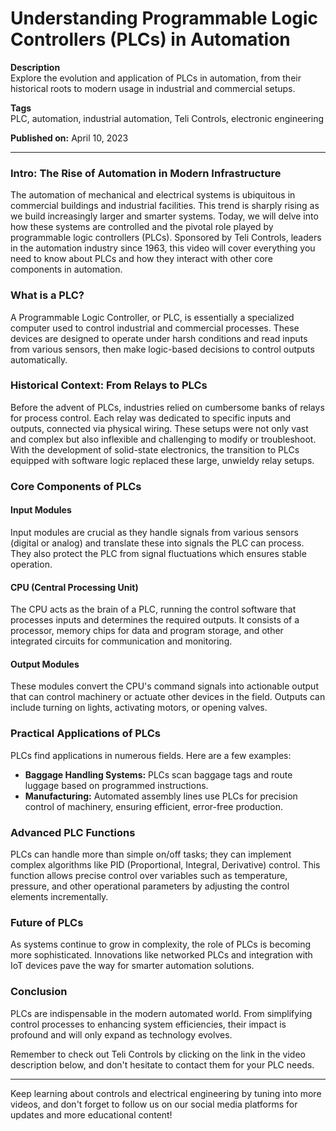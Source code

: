# Understanding Programmable Logic Controllers (PLCs) in Automation

**Description**  
Explore the evolution and application of PLCs in automation, from their historical roots to modern usage in industrial and commercial setups.

**Tags**  
PLC, automation, industrial automation, Teli Controls, electronic engineering

**Published on:** April 10, 2023

---

### Intro: The Rise of Automation in Modern Infrastructure

The automation of mechanical and electrical systems is ubiquitous in commercial buildings and industrial facilities. This trend is sharply rising as we build increasingly larger and smarter systems. Today, we will delve into how these systems are controlled and the pivotal role played by programmable logic controllers (PLCs). Sponsored by Teli Controls, leaders in the automation industry since 1963, this video will cover everything you need to know about PLCs and how they interact with other core components in automation.

### What is a PLC?

A Programmable Logic Controller, or PLC, is essentially a specialized computer used to control industrial and commercial processes. These devices are designed to operate under harsh conditions and read inputs from various sensors, then make logic-based decisions to control outputs automatically.

### Historical Context: From Relays to PLCs

Before the advent of PLCs, industries relied on cumbersome banks of relays for process control. Each relay was dedicated to specific inputs and outputs, connected via physical wiring. These setups were not only vast and complex but also inflexible and challenging to modify or troubleshoot. With the development of solid-state electronics, the transition to PLCs equipped with software logic replaced these large, unwieldy relay setups.

### Core Components of PLCs

#### Input Modules

Input modules are crucial as they handle signals from various sensors (digital or analog) and translate these into signals the PLC can process. They also protect the PLC from signal fluctuations which ensures stable operation.

#### CPU (Central Processing Unit)

The CPU acts as the brain of a PLC, running the control software that processes inputs and determines the required outputs. It consists of a processor, memory chips for data and program storage, and other integrated circuits for communication and monitoring.

#### Output Modules

These modules convert the CPU's command signals into actionable output that can control machinery or actuate other devices in the field. Outputs can include turning on lights, activating motors, or opening valves.

### Practical Applications of PLCs

PLCs find applications in numerous fields. Here are a few examples:
- **Baggage Handling Systems:** PLCs scan baggage tags and route luggage based on programmed instructions.
- **Manufacturing:** Automated assembly lines use PLCs for precision control of machinery, ensuring efficient, error-free production.

### Advanced PLC Functions

PLCs can handle more than simple on/off tasks; they can implement complex algorithms like PID (Proportional, Integral, Derivative) control. This function allows precise control over variables such as temperature, pressure, and other operational parameters by adjusting the control elements incrementally.

### Future of PLCs

As systems continue to grow in complexity, the role of PLCs is becoming more sophisticated. Innovations like networked PLCs and integration with IoT devices pave the way for smarter automation solutions.

### Conclusion

PLCs are indispensable in the modern automated world. From simplifying control processes to enhancing system efficiencies, their impact is profound and will only expand as technology evolves.

Remember to check out Teli Controls by clicking on the link in the video description below, and don't hesitate to contact them for your PLC needs.

---

Keep learning about controls and electrical engineering by tuning into more videos, and don't forget to follow us on our social media platforms for updates and more educational content!